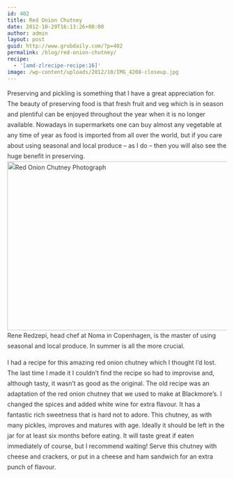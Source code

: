 ```yaml
---
id: 402
title: Red Onion Chutney
date: 2012-10-29T16:13:26+00:00
author: admin
layout: post
guid: http://www.grubdaily.com/?p=402
permalink: /blog/red-onion-chutney/
recipe:
  - '[amd-zlrecipe-recipe:16]'
image: /wp-content/uploads/2012/10/IMG_4208-closeup.jpg
---
```

<span style="color: #333333; font-style: normal; line-height: 24px;">Preserving and pickling is something that I have a great appreciation for. The beauty of preserving food is that fresh fruit and veg which is in season and plentiful can be enjoyed throughout the year when it is no longer available. Nowadays in supermarkets one can buy almost any vegetable at any time of year as food is imported from all over the world, but if you care about using seasonal and local produce &#8211; as I do &#8211; then you will also see the huge benefit in preserving.<br /> <img class="aligncenter size-large wp-image-428" title="Red Onion Chutney " alt="Red Onion Chutney Photograph" src="http://www.grubdaily.com/wp-content/uploads/2012/10/IMG_4208-closeup-1024x682.jpg" width="584" height="388" srcset="http://www.grubdaily.com/wp-content/uploads/2012/10/IMG_4208-closeup-1024x682.jpg 1024w, http://www.grubdaily.com/wp-content/uploads/2012/10/IMG_4208-closeup-300x200.jpg 300w" sizes="(max-width: 584px) 100vw, 584px" /><br /> <span style="color: #333333; font-style: normal; line-height: 24px;">Rene Redzepi, head chef at Noma in Copenhagen, is the master of using seasonal and local produce. In summer is all the more crucial.<br /> </span></span>

<span style="color: #333333; font-style: normal; line-height: 24px;">I had a recipe for this amazing red onion chutney which I thought I&#8217;d lost. The last time I made it I couldn&#8217;t find the recipe so had to improvise and, although tasty, it wasn&#8217;t as good as the original. The old recipe was an adaptation of the red onion chutney that we used to make at Blackmore&#8217;s. I changed the spices and added white wine for extra flavour. It has a fantastic rich sweetness that is hard not to adore. This chutney, as with many pickles, improves and matures with age. Ideally it should be left in the jar for at least six months before eating. It will taste great if eaten immediately of course, but I recommend waiting! Serve this chutney with cheese and crackers, or put in a cheese and ham sandwich for an extra punch of flavour.</span>